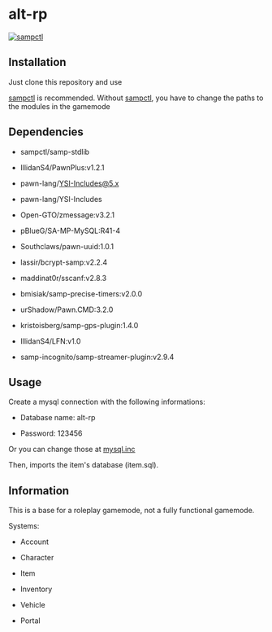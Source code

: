 # alt-rp

[![sampctl](https://img.shields.io/badge/sampctl-alt--rp-2f2f2f.svg?style=for-the-badge)](https://github.com/duydang2311/alt-rp)

<!--
Short description of your library, why it's useful, some examples, pictures or
videos. Link to your forum release thread too.

Remember: You can use "forumfmt" to convert this readme to forum BBCode!

What the sections below should be used for:

`## Installation`: Leave this section un-edited unless you have some specific
additional installation procedure.

`## Testing`: Whether your library is tested with a simple `main()` and `print`,
unit-tested, or demonstrated via prompting the player to connect, you should
include some basic information for users to try out your code in some way.

And finally, maintaining your version number`:

* Follow [Semantic Versioning](https://semver.org/)
* When you release a new version, update `VERSION` and `git tag` it
* Versioning is important for sampctl to use the version control features

Happy Pawning!
-->

## Installation

Just clone this repository and use

[sampctl](https://github.com/Southclaws/sampctl) is recommended. Without [sampctl](https://github.com/Southclaws/sampctl), you have to change the paths to the modules in the gamemode

## Dependencies

- sampctl/samp-stdlib

- IllidanS4/PawnPlus:v1.2.1

- pawn-lang/YSI-Includes@5.x

- pawn-lang/YSI-Includes

- Open-GTO/zmessage:v3.2.1

- pBlueG/SA-MP-MySQL:R41-4

- Southclaws/pawn-uuid:1.0.1

- lassir/bcrypt-samp:v2.2.4

- maddinat0r/sscanf:v2.8.3

- bmisiak/samp-precise-timers:v2.0.0

- urShadow/Pawn.CMD:3.2.0

- kristoisberg/samp-gps-plugin:1.4.0

- IllidanS4/LFN:v1.0

- samp-incognito/samp-streamer-plugin:v2.9.4

## Usage

Create a mysql connection with the following informations:

- Database name: alt-rp

- Password: 123456

Or you can change those at [mysql.inc](https://github.com/duydang2311/base-alt-rp/blob/master/modules/mysql/mysql.inc)

Then, imports the item's database (item.sql).

## Information

This is a base for a roleplay gamemode, not a fully functional gamemode.

Systems:

- Account

- Character

- Item

- Inventory

- Vehicle

- Portal
